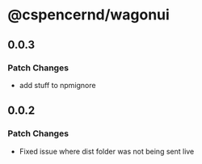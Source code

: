 # @cspencernd/wagonui

## 0.0.3

### Patch Changes

-   add stuff to npmignore

## 0.0.2

### Patch Changes

-   Fixed issue where dist folder was not being sent live
